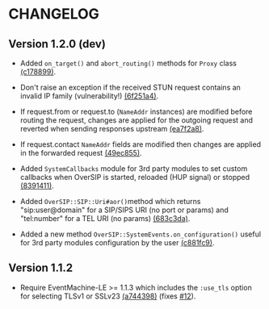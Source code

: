 CHANGELOG
=========


Version 1.2.0 (dev)
-------------------

- Added `on_target()` and `abort_routing()` methods for `Proxy` class [(c178899)](https://github.com/versatica/OverSIP/commit/c9216872ccd43c3977b8816551f33d9d0c178899).

- Don't raise an exception if the received STUN request contains an invalid IP family (vulnerability!) [(6f251a4)](https://github.com/versatica/OverSIP/commit/7e54d1c89351e0517bc12d543e577dff46f251a4).

- If request.from or request.to (`NameAddr` instances) are modified before routing the request, changes are applied for the outgoing request and reverted when sending responses upstream [(ea7f2a8)](https://github.com/versatica/OverSIP/commit/f7eefd6d8e02d30e61fd219f4426e6e63ea7f2a8).

- If request.contact `NameAddr` fields are modified then changes are applied in the forwarded request [(49ec855)](https://github.com/versatica/OverSIP/commit/0f9d3ec9da96c51197535bcd5f0c65e5749ec855).

- Added `SystemCallbacks` module for 3rd party modules to set custom callbacks when OverSIP is started, reloaded (HUP signal) or stopped [(8391411)](https://github.com/versatica/OverSIP/commit/df1389eda22806dc48f6595cc3e6460c58391411).

- Added `OverSIP::SIP::Uri#aor()`method which returns "sip:user@domain" for a SIP/SIPS URI (no port or params) and "tel:number" for a TEL URI (no params) [(683c3da)](https://github.com/versatica/OverSIP/commit/9d310d6678ee79c47d17b5aab010a49b8683c3da).

- Added a new method `OverSIP::SystemEvents.on_configuration()` useful for 3rd party modules configuration by the user [(c881fc9)](https://github.com/versatica/OverSIP/commit/c8cffa337268d66093b25d3d04fc09083c881fc9).


Version 1.1.2
-------------

- Require EventMachine-LE >= 1.1.3 which includes the `:use_tls` option for selecting TLSv1 or SSLv23 [(a744398)](https://github.com/versatica/OverSIP/commit/d91d2e4899a777dd7dd101e83fe36a1bca744398) (fixes [#12](https://github.com/versatica/OverSIP/issues/12)).
